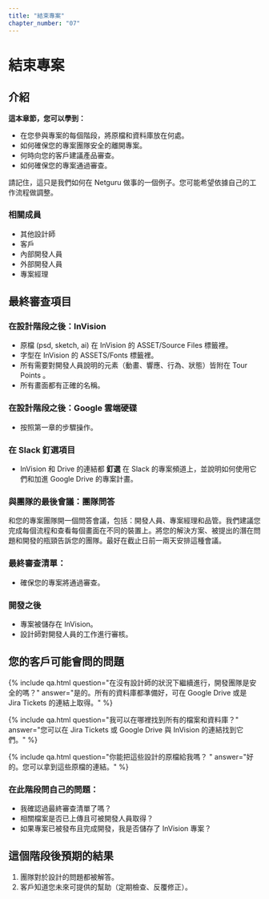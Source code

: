 ```yaml
---
title: "結束專案"
chapter_number: "07"
---
```


# 結束專案

## 介紹
**這本章節，您可以學到：**
- 在您參與專案的每個階段，將原檔和資料庫放在何處。
- 如何確保您的專案團隊安全的離開專案。
- 何時向您的客戶建議產品審查。
- 如何確保您的專案通過審查。

請記住，這只是我們如何在 Netguru 做事的一個例子。您可能希望依據自己的工作流程做調整。

### 相關成員
- 其他設計師
- 客戶
- 內部開發人員
- 外部開發人員
- 專案經理

## 最終審查項目

### 在設計階段之後：InVision

- 原檔 (psd, sketch, ai) 在 InVision 的 ASSET/Source Files 標籤裡。
- 字型在 InVision 的 ASSETS/Fonts 標籤裡。
- 所有需要對開發人員說明的元素（動畫、響應、行為、狀態）皆附在 Tour Points 。
- 所有畫面都有正確的名稱。

### 在設計階段之後：Google 雲端硬碟

- 按照第一章的步驟操作。

### 在 Slack 釘選項目
- InVision 和 Drive 的連結都 **釘選** 在 Slack 的專案頻道上，並說明如何使用它們和加進 Google Drive 的專案計畫。


### 與團隊的最後會議：團隊問答

和您的專案團隊開一個問答會議，包括：開發人員、專案經理和品管。我們建議您完成每個流程和查看每個畫面在不同的裝置上。將您的解決方案、被提出的潛在問題和開發的瓶頸告訴您的團隊。最好在截止日前一兩天安排這種會議。

### 最終審查清單：

- 確保您的專案將通過審查。

### 開發之後
- 專案被儲存在 InVision。
- 設計師對開發人員的工作進行審核。

## 您的客戶可能會問的問題

{% include qa.html question="在沒有設計師的狀況下繼續進行，開發團隊是安全的嗎？" answer="是的。所有的資料庫都準備好，可在 Google Drive 或是 Jira Tickets 的連結上取得。" %}

{% include qa.html question="我可以在哪裡找到所有的檔案和資料庫？" answer="您可以在 Jira Tickets 或 Google Drive 與 InVision 的連結找到它們。" %}

{% include qa.html question="你能把這些設計的原檔給我嗎？
" answer="好的。您可以拿到這些原檔的連結。" %}

### 在此階段問自己的問題：
- 我確認過最終審查清單了嗎？
- 相關檔案是否已上傳且可被開發人員取得？
- 如果專案已被發布且完成開發，我是否儲存了 InVision 專案？

## 這個階段後預期的結果
1. 團隊對於設計的問題都被解答。
2. 客戶知道您未來可提供的幫助（定期檢查、反覆修正）。
